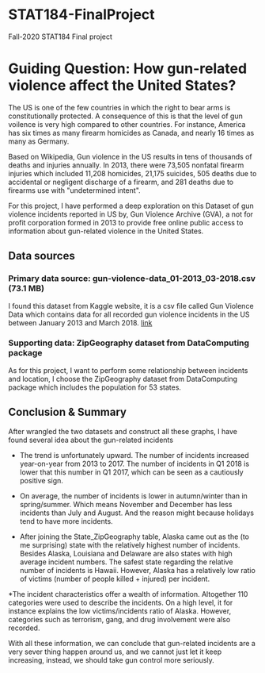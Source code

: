 # STAT184-FinalProject
Fall-2020 STAT184 Final project 

# Guiding Question: How gun-related violence affect the United States?

  The US is one of the few countries in which the right to bear arms is constitutionally protected. A consequence of this is that the level of gun voilence is very high compared to other countries. For instance, America has six times as many firearm homicides as Canada, and nearly 16 times as many as Germany. 
  
  Based on Wikipedia, Gun violence in the US results in tens of thousands of deaths and injuries annually. In 2013, there were 73,505 nonfatal firearm injuries which included 11,208 homicides, 21,175 suicides, 505 deaths due to accidental or negligent discharge of a firearm, and 281 deaths due to firearms use with "undetermined intent". 
  
  For this project, I have performed a deep exploration on this Dataset of gun violence incidents reported in US by, Gun Violence Archive (GVA), a not for profit corporation formed in 2013 to provide free online public access to information about gun-related violence in the United States.

## Data sources

### Primary data source: gun-violence-data_01-2013_03-2018.csv  (73.1 MB)
  I found this dataset from Kaggle website, it is a csv file called Gun Violence Data which contains data for all recorded gun violence incidents in the US between January 2013 and March 2018.
[link](https://www.kaggle.com/jameslko/gun-violence-data)

### Supporting data: ZipGeography dataset from DataComputing package

  As for this project, I want to perform some relationship between incidents and location, I choose the ZipGeography dataset from DataComputing package which includes the population for 53 states. 

## Conclusion & Summary
  After wrangled the two datasets and construct all these graphs, I have found several idea about the gun-related incidents
  
  * The trend is unfortunately upward. The number of incidents increased year-on-year from 2013 to 2017. The number of incidents in Q1 2018 is lower that this number in Q1 2017, which can be seen as a cautiously positive sign.
  
  * On average, the number of incidents is lower in autumn/winter than in spring/summer. Which means November and December has less incidents than July and August. And the reason might because holidays tend to have more incidents.
  
  * After joining the State_ZipGeography table, Alaska came out as the (to me surprising) state with the relatively highest number of incidents. Besides Alaska, Louisiana and Delaware are also states with high average incident numbers. The safest state regarding the relative number of incidents is Hawaii. However, Alaska has a relatively low ratio of victims (number of people killed + injured) per incident.
  
  *The incident characteristics offer a wealth of information. Altogether 110 categories were used to describe the incidents. On a high level, it for instance explains the low victims/incidents ratio of Alaska. However, categories such as terrorism, gang, and drug involvement were also recorded.
  
  With all these information, we can conclude that gun-related incidents are a very sever thing happen around us, and we cannot just let it keep increasing, instead, we should take gun control more seriously. 

